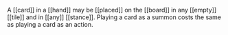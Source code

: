 A [[card]] in a [[hand]] may be [[placed]] on the [[board]] in any [[empty]] [[tile]] and in [[any]] [[stance]]. Playing a card as a summon costs the same as playing a card as an action.
